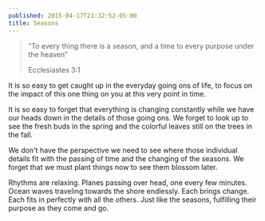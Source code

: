 ```yaml
---
published: 2015-04-17T21:32:52-05:00
title: Seasons
---
```

>    “To every thing there is a season, and a time to every purpose under the heaven”
>
>    Ecclesiastes 3:1

It is so easy to get caught up in the everyday going ons of life, to focus on the impact of this one thing on you at this very point in time.

It is so easy to forget that everything is changing constantly while we have our heads down in the details of those going ons. We forget to look up to see the fresh buds in the spring and the colorful leaves still on the trees in the fall.

We don't have the perspective we need to see where those individual details fit with the passing of time and the changing of the seasons. We forget that we must plant things now to see them blossom later.

Rhythms are relaxing. Planes passing over head, one every few minutes. Ocean waves traveling towards the shore endlessly. Each brings change.  Each fits in perfectly with all the others. Just like the seasons, fulfilling their purpose as they come and go.